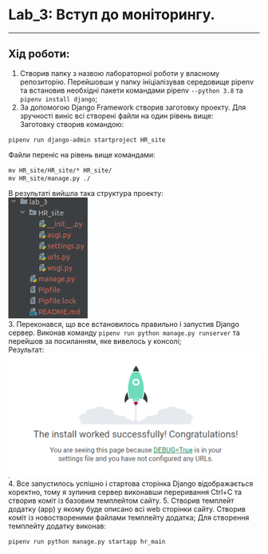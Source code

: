 # Lab_3: Вступ до моніторингу.

****

## Хід роботи:
1. Створив папку з назвою лабораторної роботи у власному репозиторію. Перейшовши у папку ініціалізував середовище pipenv та встановив необхідні пакети командами pipenv `--python 3.8` та `pipenv install django`;
2. За допомогою Django Framework створив заготовку проекту. Для зручності виніс всі створені файли на один рівень вище:  
Заготовку створив командою:
```
pipenv run django-admin startproject HR_site
```
Файли переніс на рівень вище командами:  
```
mv HR_site/HR_site/* HR_site/
mv HR_site/manage.py ./
```
В результаті вийшла така структура проекту:  
![Here should be structure of the project, but i can't find a photo](structure.png "Structure")  
3. Переконався, що все встановилось правильно і запустив Django сервер. Виконав команду `pipenv run python manage.py runserver` та перейшов за посиланням, яке вивелось у консолі;  
Результат:
![Here should be result of running server, but i can't find a photo](run_serv.png "Structure")  
4. Все запустилось успішно і стартова сторінка Django відображається коректно, тому я зупинив сервер виконавши переривання Ctrl+C та створив коміт із базовим темплейтом сайту. 
5. Створив темплейт додатку (app) у якому буде описано всі web сторінки сайту. Створив коміт із новоствореними файлами темплейту додатка;
Для створення темплейту додатку виконав:  
```
pipenv run python manage.py startapp hr_main
```
